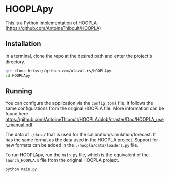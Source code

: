 # HOOPLApy

This is a Python implementation of HOOPLA
(https://github.com/AntoineThiboult/HOOPLA)

## Installation
In a terminal, clone the repo at the desired path and
enter the project's directory.
```bash
git clone https://github.com/ulaval-rs/HOOPLApy
cd HOOPLApy
```

## Running
You can configure the application via the `config.toml` file.
It follows the same configurations from the original HOOPLA file.
More information can be found here
https://github.com/AntoineThiboult/HOOPLA/blob/master/Doc/HOOPLA_user_manual.pdf

The data at `./data/` that is used for the calibration/simulation/forecast.
It has the same format as the data used in the HOOPLA project.
Support for new formats can be added in the `./hoopla/data/loaders.py` file.


To run HOOPLApy, run the `main.py` file, which is the equivalent
of the `launch_HOOPLA.m` file from the original HOOPLA project.
```sh
python main.py
```